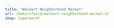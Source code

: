 ```yaml
---
title: "Walmart Neighborhood Market"
url: /bakersfield/walmart-neighborhood-market-4/
shop: Supermarkt
---
```

